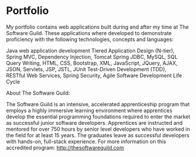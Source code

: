 # Portfolio

My portfolio contains web applications built during and after my time at The Software Guild. These applications where developed to demonstrate proficiency with the following technologies, concepts and languages:

Java web application development
Tiered Application Design (N-tier),
Spring MVC, Dependency Injection, Tomcat
Spring JDBC, MySQL, SQL Query Writing,
HTML, CSS, Bootstrap, XML,
JavaScript, JQuery, AJAX, JSON,
Servlets, JSP, JSTL, 
JUnit Test-Driven Development (TDD),	
RESTful Web Services,
Spring Security,
Agile Software Development Life Cycle


About The Software Guild:

The Software Guild is an intensive, accelerated apprenticeship program that employs a highly immersive learning environment where apprentices develop the essential programming foundations required to enter the market as successful junior software developers. Apprentices are instructed and mentored for over 750 hours by senior level developers who have worked in the field for at least 15 years. The graduates leave as successful developers with hands-on, full-stack experience. For more information on this accredited program: http://thesoftwareguild.com
